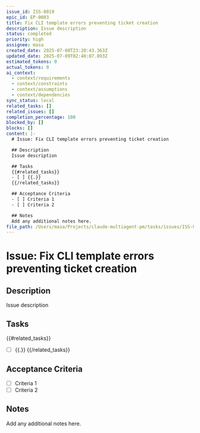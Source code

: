 ```yaml
---
issue_id: ISS-0019
epic_id: EP-0003
title: Fix CLI template errors preventing ticket creation
description: Issue description
status: completed
priority: high
assignee: masa
created_date: 2025-07-08T23:20:43.363Z
updated_date: 2025-07-09T02:40:07.893Z
estimated_tokens: 0
actual_tokens: 0
ai_context:
  - context/requirements
  - context/constraints
  - context/assumptions
  - context/dependencies
sync_status: local
related_tasks: []
related_issues: []
completion_percentage: 100
blocked_by: []
blocks: []
content: |-
  # Issue: Fix CLI template errors preventing ticket creation

  ## Description
  Issue description

  ## Tasks
  {{#related_tasks}}
  - [ ] {{.}}
  {{/related_tasks}}

  ## Acceptance Criteria
  - [ ] Criteria 1
  - [ ] Criteria 2

  ## Notes
  Add any additional notes here.
file_path: /Users/masa/Projects/claude-multiagent-pm/tasks/issues/ISS-0019-fix-cli-template-errors-preventing-ticket-creation.md
---
```


# Issue: Fix CLI template errors preventing ticket creation

## Description
Issue description

## Tasks
{{#related_tasks}}
- [ ] {{.}}
{{/related_tasks}}

## Acceptance Criteria
- [ ] Criteria 1
- [ ] Criteria 2

## Notes
Add any additional notes here.
